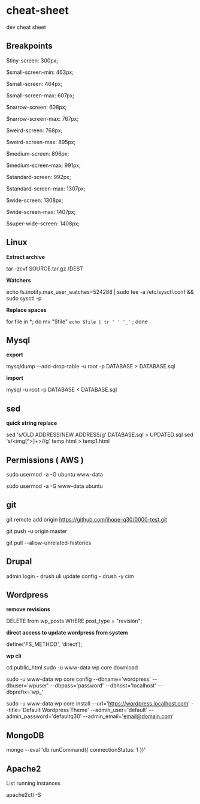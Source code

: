 # cheat-sheet
dev cheat sheet

## Breakpoints

$tiny-screen: 300px;

$small-screen-min: 463px;

$small-screen: 464px;

$small-screen-max: 607px;

$narrow-screen: 608px;

$narrow-screen-max: 767px;

$weird-screen: 768px;

$weird-screen-max: 895px;

$medium-screen: 896px;

$medium-screen-max: 991px;

$standard-screen: 992px;

$standard-screen-max: 1307px;

$wide-screen: 1308px;

$wide-screen-max: 1407px;

$super-wide-screen: 1408px;



## Linux

**Extract archive**

tar -zcvf SOURCE.tar.gz /DEST

**Watchers**

echo fs.inotify.max_user_watches=524288 | sudo tee -a /etc/sysctl.conf && sudo sysctl -p

**Replace spaces**

for file in *; do mv "$file" `echo $file | tr ' ' '_'` ; done

## Mysql

**export**

mysqldump --add-drop-table -u root -p DATABASE > DATABASE.sql

**import**

mysql -u root -p DATABASE < DATABASE.sql

## sed

**quick string replace**

sed 's/OLD ADDRESS/NEW ADDRESS/g' DATABASE.sql > UPDATED.sql
sed 's/<img[^>]\+>//g' temp.html > temp1.html

## Permissions ( AWS )

sudo usermod -a -G ubuntu www-data

sudo usermod -a -G www-data ubuntu

## git

git remote add origin https://github.com/jhope-q30/0000-test.git

git push -u origin master

git pull --allow-unrelated-histories


## Drupal

admin login - drush uli
update config - drush -y cim

## Wordpress

**remove revisions**

DELETE from wp_posts WHERE post_type = "revision";

**direct access to update wordpress from system**

define('FS_METHOD', 'direct');

**wp cli**

cd public_html
sudo -u www-data wp core download

sudo -u www-data wp core config --dbname='wordpress' --dbuser='wpuser' --dbpass='password' --dbhost='localhost' --dbprefix='wp_'

sudo -u www-data wp core install --url='https://wordpress.localhost.com' --title='Default Wordpress Theme' --admin_user='default' --admin_password='defaultq30' --admin_email='email@domain.com'

## MongoDB

mongo --eval 'db.runCommand({ connectionStatus: 1 })'

## Apache2

List running instances

apache2ctl -S

